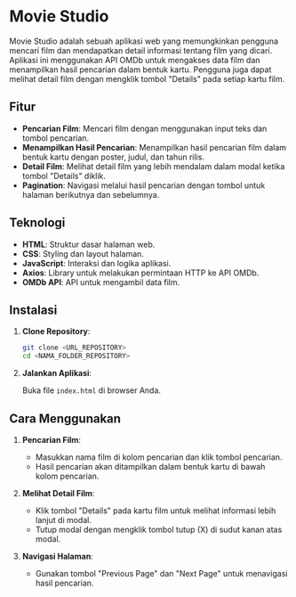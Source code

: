 # Movie Studio

Movie Studio adalah sebuah aplikasi web yang memungkinkan pengguna mencari film dan mendapatkan detail informasi tentang film yang dicari. Aplikasi ini menggunakan API OMDb untuk mengakses data film dan menampilkan hasil pencarian dalam bentuk kartu. Pengguna juga dapat melihat detail film dengan mengklik tombol "Details" pada setiap kartu film.

## Fitur

- **Pencarian Film**: Mencari film dengan menggunakan input teks dan tombol pencarian.
- **Menampilkan Hasil Pencarian**: Menampilkan hasil pencarian film dalam bentuk kartu dengan poster, judul, dan tahun rilis.
- **Detail Film**: Melihat detail film yang lebih mendalam dalam modal ketika tombol "Details" diklik.
- **Pagination**: Navigasi melalui hasil pencarian dengan tombol untuk halaman berikutnya dan sebelumnya.

## Teknologi

- **HTML**: Struktur dasar halaman web.
- **CSS**: Styling dan layout halaman.
- **JavaScript**: Interaksi dan logika aplikasi.
- **Axios**: Library untuk melakukan permintaan HTTP ke API OMDb.
- **OMDb API**: API untuk mengambil data film.

## Instalasi

1. **Clone Repository**:

   ```bash
   git clone <URL_REPOSITORY>
   cd <NAMA_FOLDER_REPOSITORY>
   ```
2. **Jalankan Aplikasi**:

   Buka file `index.html` di browser Anda.

## Cara Menggunakan

1. **Pencarian Film**:
   - Masukkan nama film di kolom pencarian dan klik tombol pencarian.
   - Hasil pencarian akan ditampilkan dalam bentuk kartu di bawah kolom pencarian.

2. **Melihat Detail Film**:
   - Klik tombol "Details" pada kartu film untuk melihat informasi lebih lanjut di modal.
   - Tutup modal dengan mengklik tombol tutup (X) di sudut kanan atas modal.

3. **Navigasi Halaman**:
   - Gunakan tombol "Previous Page" dan "Next Page" untuk menavigasi hasil pencarian.